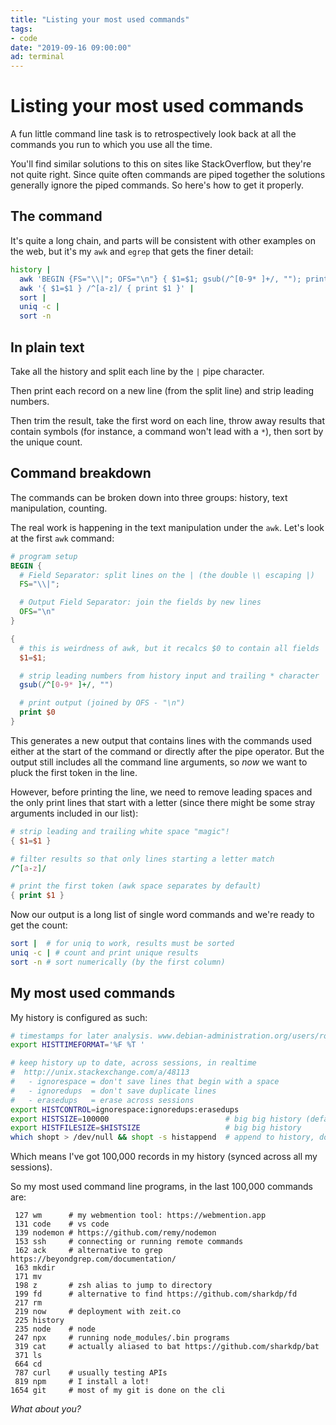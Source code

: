```yaml
---
title: "Listing your most used commands"
tags:
- code
date: "2019-09-16 09:00:00"
ad: terminal
---
```


# Listing your most used commands

A fun little command line task is to retrospectively look back at all the commands you run to which you use all the time.

You'll find similar solutions to this on sites like StackOverflow, but they're not quite right. Since quite often commands are piped together the solutions generally ignore the piped commands. So here's how to get it properly.

<!--more-->

## The command

It's quite a long chain, and parts will be consistent with other examples on the web, but it's my `awk` and `egrep` that gets the finer detail:

```bash
history |
  awk 'BEGIN {FS="\\|"; OFS="\n"} { $1=$1; gsub(/^[0-9* ]+/, ""); print $0 }' |
  awk '{ $1=$1 } /^[a-z]/ { print $1 }' |
  sort |
  uniq -c |
  sort -n
```

## In plain text

Take all the history and split each line by the `|` pipe character.

Then print each record on a new line (from the split line) and strip leading numbers.

Then trim the result, take the first word on each line, throw away results that contain symbols (for instance, a command won't lead with a `*`), then sort by the unique count.

## Command breakdown

The commands can be broken down into three groups: history, text manipulation, counting.

The real work is happening in the text manipulation under the `awk`. Let's look at the first `awk` command:

```awk
# program setup
BEGIN {
  # Field Separator: split lines on the | (the double \\ escaping |)
  FS="\\|";

  # Output Field Separator: join the fields by new lines
  OFS="\n"
}

{
  # this is weirdness of awk, but it recalcs $0 to contain all fields
  $1=$1;

  # strip leading numbers from history input and trailing * character
  gsub(/^[0-9* ]+/, "")

  # print output (joined by OFS - "\n")
  print $0
}
```

This generates a new output that contains lines with the commands used either at the start of the command or directly after the pipe operator. But the output still includes all the command line arguments, so _now_ we want to pluck the first token in the line.

However, before printing the line, we need to remove leading spaces and the only print lines that start with a letter (since there might be some stray arguments included in our list):

```awk
# strip leading and trailing white space "magic"!
{ $1=$1 }

# filter results so that only lines starting a letter match
/^[a-z]/

# print the first token (awk space separates by default)
{ print $1 }
```

Now our output is a long list of single word commands and we're ready to get the count:

```bash
sort |  # for uniq to work, results must be sorted
uniq -c | # count and print unique results
sort -n # sort numerically (by the first column)
```

## My most used commands

My history is configured as such:

```bash
# timestamps for later analysis. www.debian-administration.org/users/rossen/weblog/1
export HISTTIMEFORMAT='%F %T '

# keep history up to date, across sessions, in realtime
#  http://unix.stackexchange.com/a/48113
#   - ignorespace = don't save lines that begin with a space
#   - ignoredups  = don't save duplicate lines
#   - erasedups   = erase across sessions
export HISTCONTROL=ignorespace:ignoredups:erasedups
export HISTSIZE=100000                          # big big history (default is 500)
export HISTFILESIZE=$HISTSIZE                   # big big history
which shopt > /dev/null && shopt -s histappend  # append to history, don't overwrite it
```

Which means I've got 100,000 records in my history (synced across all my sessions).

So my most used command line programs, in the last 100,000 commands are:

```
 127 wm      # my webmention tool: https://webmention.app
 131 code    # vs code
 139 nodemon # https://github.com/remy/nodemon
 153 ssh     # connecting or running remote commands
 162 ack     # alternative to grep https://beyondgrep.com/documentation/
 163 mkdir
 171 mv
 198 z       # zsh alias to jump to directory
 199 fd      # alternative to find https://github.com/sharkdp/fd
 217 rm
 219 now     # deployment with zeit.co
 225 history
 235 node    # node
 247 npx     # running node_modules/.bin programs
 319 cat     # actually aliased to bat https://github.com/sharkdp/bat
 371 ls
 664 cd
 787 curl    # usually testing APIs
 819 npm     # I install a lot!
1654 git     # most of my git is done on the cli
```

_What about you?_

